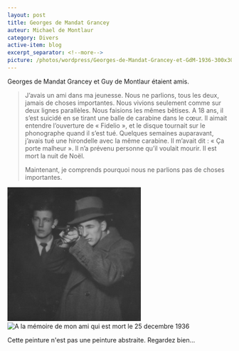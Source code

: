 ```yaml
---
layout: post
title: Georges de Mandat Grancey
auteur: Michael de Montlaur
category: Divers
active-item: blog
excerpt_separator: <!--more-->
picture: /photos/wordpress/Georges-de-Mandat-Grancey-et-GdM-1936-300x300.jpg
---
```

Georges de Mandat Grancey et Guy de Montlaur étaient amis.

> J’avais un ami dans ma jeunesse. Nous ne parlions, tous les deux,  jamais de choses importantes. Nous vivions seulement comme sur deux  lignes parallèles. Nous faisions les mêmes bêtises. A 18 ans, il s’est  suicidé en se tirant une balle de carabine dans le cœur. Il aimait  entendre l’ouverture de « Fidelio », et le disque tournait sur le  phonographe quand il s’est tué. Quelques semaines auparavant, j’avais  tué une hirondelle avec la même carabine. Il m’avait dit : « Ça porte  malheur ». Il n’a prévenu personne qu’il voulait mourir. Il est mort la  nuit de Noël.  
>
> Maintenant, je comprends pourquoi nous ne parlions pas de choses importantes.

<!--more-->

<img src="/photos/wordpress/Georges-de-Mandat-Grancey-et-GdM-1936-300x300.jpg" alt="Georges de Mandat Grancey et GdM 1936">

<img src="/photos/wordpress/A-la-memoire-de-mon-ami-qui-est-mort-le-25-decembre-1936-186x300.jpg" alt="A la mémoire de mon ami qui est mort le 25 decembre 1936">

Cette peinture n'est pas une peinture abstraite. Regardez bien…
